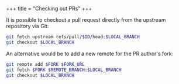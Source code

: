 +++
title = "Checking out PRs"
+++

It is possible to checkout a pull request directly from the upstream repository via Git:

```bash
git fetch upstream refs/pull/$ID/head:$LOCAL_BRANCH
git checkout $LOCAL_BRANCH
```

An alternative would be to add a new remote for the PR author's fork:

```bash
git remote add $FORK $FORK_URL
git fetch $FORK $REMOTE_BRANCH:$LOCAL_BRANCH
git checkout $LOCAL_BRANCH
```
